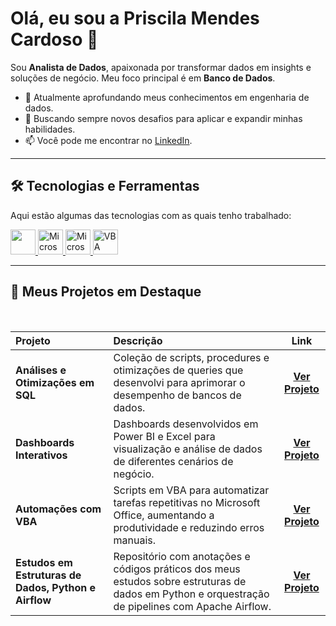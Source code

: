 # Olá, eu sou a Priscila Mendes Cardoso 👋

Sou **Analista de Dados**, apaixonada por transformar dados em insights e soluções de negócio. Meu foco principal é em **Banco de Dados**.

- 🔭 Atualmente aprofundando meus conhecimentos em engenharia de dados.
- 🌱 Buscando sempre novos desafios para aplicar e expandir minhas habilidades.
- 📫 Você pode me encontrar no [LinkedIn](https://www.linkedin.com/in/priscila-mendes-sp/).

---

## 🛠️ Tecnologias e Ferramentas

Aqui estão algumas das tecnologias com as quais tenho trabalhado:

<p align="left">
  <a href="https://skillicons.dev">
    <img src="https://skillicons.dev/icons?i=python,vscode,git,github,mysql,postgres,aws,gcp,docker,powershell" height="40"/>
  </a>

  <a href="https://powerbi.microsoft.com/pt-br/" target="_blank">
    <img src="https://raw.githubusercontent.com/microsoft/PowerBI-Icons/24f1db8bdfab951c25db591772140d2f4ec5bc1e/SVG/Power-BI.svg" alt="Microsoft Power BI" height="40"/>
  </a>
  
  <a href="https://www.microsoft.com/pt-br/microsoft-365/excel" target="_blank">
    <img src="https://raw.githubusercontent.com/sempostma/office365-icons/4ef2ee3dc5705f4ab23bc5fc7f236884d0bc10f3/svg/excel.svg" alt="Microsoft Excel" height="40"/>
  </a>
  
  <a href="https://powerbi.microsoft.com/pt-br/" target="_blank">
    <img src="https://raw.githubusercontent.com/sempostma/office365-icons/4ef2ee3dc5705f4ab23bc5fc7f236884d0bc10f3/svg/word.svg" alt="VBA" height="40">
  </a>
</p>


---

## 🚀 Meus Projetos em Destaque

<br>

| Projeto | Descrição | Link |
| :--- | :--- | :---: |
| **Análises e Otimizações em SQL** | Coleção de scripts, procedures e otimizações de queries que desenvolvi para aprimorar o desempenho de bancos de dados. | <a href="https://pricmendes.github.io/SQL/">**Ver Projeto**</a> |
| **Dashboards Interativos** | Dashboards desenvolvidos em Power BI e Excel para visualização e análise de dados de diferentes cenários de negócio. | <a href="https://pricmendes.github.io/dashs/">**Ver Projeto**</a> |
| **Automações com VBA** | Scripts em VBA para automatizar tarefas repetitivas no Microsoft Office, aumentando a produtividade e reduzindo erros manuais. | <a href="https://pricmendes.github.io/VBA/">**Ver Projeto**</a> |
| **Estudos em Estruturas de Dados, Python e Airflow** | Repositório com anotações e códigos práticos dos meus estudos sobre estruturas de dados em Python e orquestração de pipelines com Apache Airflow. | <a href="https://pricmendes.github.io/estudos/">**Ver Projeto**</a> |



<!--
![Excel]'()
![SQL]'()
![PowerBi]'()
![Python]'()
![Pandas]'()
![Jupyter]'()
![VS Code]'()
![Google Colab]'(https://)
-->




